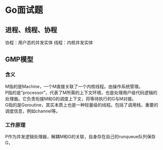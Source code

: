 # Go面试题
## 进程、线程、协程
协程：用户态的并发实体
线程：内核并发实体
## GMP模型
### 含义
M指的是Machine，一个M直接关联了一个内核线程。由操作系统管理。   
P指的是”processor”，代表了M所需的上下文环境，也是处理用户级代码逻辑的处理器。它负责衔接M和G的调度上下文，将等待执行的G与M对接。     
G指的是Goroutine，其实本质上也是一种轻量级的线程。包括了调用栈，重要的调度信息，例如channel等。
### 工作原理
P作为并发逻辑处理器，解耦M和G的关联，自身存在自己的runqueue队列保存G，
